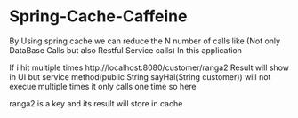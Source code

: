 # Spring-Cache-Caffeine


By Using spring cache we can reduce the N number of calls like (Not only DataBase Calls but also  Restful Service calls)
In this application 

If i hit multiple times http://localhost:8080/customer/ranga2
Result will show in UI but service method(public String sayHai(String customer))
will not execue multiple times it only calls one time so here

ranga2 is a key and its result will store in cache 
